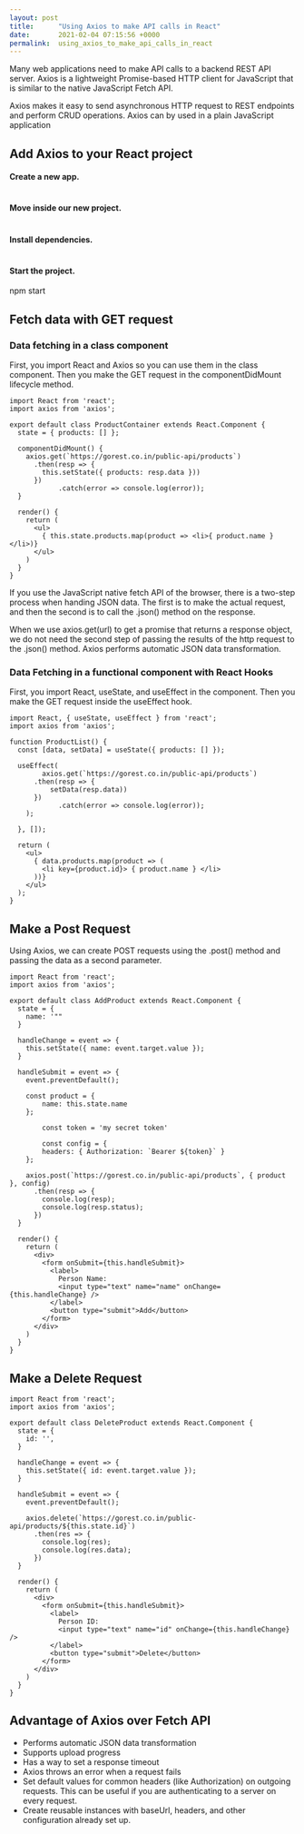```yaml
---
layout: post
title:      "Using Axios to make API calls in React"
date:       2021-02-04 07:15:56 +0000
permalink:  using_axios_to_make_api_calls_in_react
---
```



Many web applications need to make API calls to a backend REST API server.  Axios is a lightweight Promise-based HTTP client for JavaScript that is similar to the native JavaScript Fetch API.

Axios makes it easy to send asynchronous HTTP request to REST endpoints and perform CRUD operations. Axios can by used in a plain JavaScript application

## Add Axios to your React project

#### Create a new app.
```npx create-react-app online-store
```
#### Move inside our new project.
```cd one-small-shop
```
#### Install dependencies.
```npm install axios
```
#### Start the project.
npm start


## Fetch data with GET request 
### Data fetching in a class component
First, you import React and Axios so you can use them in the class component. 
Then you make the GET request in the componentDidMount lifecycle method.

```
import React from 'react';
import axios from 'axios';

export default class ProductContainer extends React.Component {
  state = { products: [] };

  componentDidMount() {
    axios.get(`https://gorest.co.in/public-api/products`)
      .then(resp => {
        this.setState({ products: resp.data }))
      })
			.catch(error => console.log(error));
  }

  render() {
    return (
      <ul>
        { this.state.products.map(product => <li>{ product.name }</li>)}
      </ul>
    )
  }
}
```
If you use the JavaScript native fetch API of the browser, there is a two-step process when handing JSON data. The first is to make the actual request, and then the second is to call the .json() method on the response.

When we use axios.get(url) to get a promise that returns a response object, we do not need the second step of passing the results of the http request to the .json() method. Axios performs automatic JSON data transformation.


### Data Fetching in a functional component with React Hooks
First, you import React, useState, and useEffect in the component. 
Then you make the GET request inside the useEffect hook.
```
import React, { useState, useEffect } from 'react';
import axios from 'axios';
 
function ProductList() {
  const [data, setData] = useState({ products: [] });
 
  useEffect(
	    axios.get(`https://gorest.co.in/public-api/products`)
      .then(resp => {
          setData(resp.data))
      })
			.catch(error => console.log(error));
    );

  }, []);
 
  return (
    <ul>
      { data.products.map(product => (
        <li key={product.id}> { product.name } </li>
      ))}
    </ul>
  );
}
```

## Make a Post Request 
Using Axios, we can create POST requests using the .post() method and passing the data as a second parameter. 

```
import React from 'react';
import axios from 'axios';

export default class AddProduct extends React.Component {
  state = {
    name: '""
  }

  handleChange = event => {
    this.setState({ name: event.target.value });
  }

  handleSubmit = event => {
    event.preventDefault();

    const product = {
        name: this.state.name
    };
		
		const token = 'my secret token'
		
		const config = {
        headers: { Authorization: `Bearer ${token}` }
    };
		
    axios.post(`https://gorest.co.in/public-api/products`, { product }, config)
      .then(resp => {
        console.log(resp);
        console.log(resp.status);
      })
  }

  render() {
    return (
      <div>
        <form onSubmit={this.handleSubmit}>
          <label>
            Person Name:
            <input type="text" name="name" onChange={this.handleChange} />
          </label>
          <button type="submit">Add</button>
        </form>
      </div>
    )
  }
}
```

## Make a Delete Request
```
import React from 'react';
import axios from 'axios';

export default class DeleteProduct extends React.Component {
  state = {
    id: '',
  }

  handleChange = event => {
    this.setState({ id: event.target.value });
  }

  handleSubmit = event => {
    event.preventDefault();

    axios.delete(`https://gorest.co.in/public-api/products/${this.state.id}`)
      .then(res => {
        console.log(res);
        console.log(res.data);
      })
  }

  render() {
    return (
      <div>
        <form onSubmit={this.handleSubmit}>
          <label>
            Person ID:
            <input type="text" name="id" onChange={this.handleChange} />
          </label>
          <button type="submit">Delete</button>
        </form>
      </div>
    )
  }
}
```
## Advantage of Axios over Fetch API
* Performs automatic JSON data transformation
* Supports upload progress
* Has a way to set a response timeout
* Axios throws an error when a request fails
*  Set default values for common headers (like Authorization) on outgoing requests. This can be useful if you are authenticating to a server on every request.
*  Create reusable instances with baseUrl, headers, and other configuration already set up.
